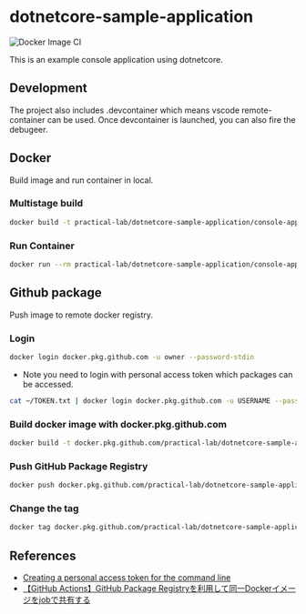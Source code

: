 # dotnetcore-sample-application

![Docker Image CI](https://github.com/practical-lab/dotnetcore-sample-application/workflows/Docker%20Image%20CI/badge.svg)

This is an example console application using dotnetcore.

## Development

The project also includes .devcontainer which means vscode remote-container can be used. Once devcontainer is launched, you can also fire the debugeer.

## Docker

Build image and run container in local.

### Multistage build

```bash
docker build -t practical-lab/dotnetcore-sample-application/console-application:0.1 .
```

### Run Container

```bash
docker run --rm practical-lab/dotnetcore-sample-application/console-application:0.1
```

## Github package

Push image to remote docker registry.

### Login

```bash
docker login docker.pkg.github.com -u owner --password-stdin
```

* Note you need to login with personal access token which packages can be accessed.

```bash
cat ~/TOKEN.txt | docker login docker.pkg.github.com -u USERNAME --password-stdin
```

### Build docker image with docker.pkg.github.com

```bash
docker build -t docker.pkg.github.com/practical-lab/dotnetcore-sample-application/console-application:0.1 .
```

### Push GitHub Package Registry

```bash
docker push docker.pkg.github.com/practical-lab/dotnetcore-sample-application/console-application:0.1
```

### Change the tag

```bash
docker tag docker.pkg.github.com/practical-lab/dotnetcore-sample-application:0.1 docker.pkg.github.com/practical-lab/dotnetcore-sample-application/console-application:0.1
```

## References

- [Creating a personal access token for the command line](https://help.github.com/en/github/authenticating-to-github/creating-a-personal-access-token-for-the-command-line)
- [【GitHub Actions】GitHub Package Registryを利用して同一Dockerイメージをjobで共有する](https://qiita.com/homines22/items/6d28461d97906e42f57c)
